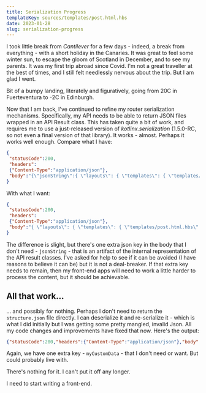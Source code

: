 ```yaml
---
title: Serialization Progress
templateKey: sources/templates/post.html.hbs
date: 2023-01-28
slug: serialization-progress
---
```

I took little break from _Cantilever_ for a few days - indeed, a break from everything - with a short holiday in the Canaries. It was great to feel some winter sun, to escape the gloom of Scotland in December, and to see my parents. It was my first trip abroad since Covid. I'm not a great traveller at the best of times, and I still felt needlessly nervous about the trip. But I am glad I went.

Bit of a bumpy landing, literately and figuratively, going from 20C in Fuerteventura to -2C in Edinburgh.

Now that I am back, I've continued to refine my router serialization mechanisms. Specifically, my API needs to be able to return JSON files wrapped in an API Result class. This has taken quite a bit of work, and requires me to use a just-released version of _kotlinx.serialization_ (1.5.0-RC, so not even a final version of that library). It works - almost. Perhaps it works well enough. Compare what I have:

```json
{
 "statusCode":200,
 "headers":
 {"Content-Type":"application/json"},
 "body":"{\"jsonString\":{ \"layouts\": { \"templates\": { \"templates/post.html.hbs\": { \"key\": \"templates/post.html.hbs\", \"lastUpdated\": \"2023-01-12T22:50:59\" }, \"templates/news.html.hbs\": { \"key\": \"templates/news.html.hbs\", \"lastUpdated\": \"2023-01-14T08:27:17\" } } }, \"items\": { \"posts\": { \"sources/20230107.md\": { \"title\": \"Adding Templating\", \"srcKey\": \"sources/20230107.md\", \"url\": \"adding-templating\", \"template\": { \"key\": \"templates/post.html.hbs\", \"lastUpdated\": \"2023-01-12T22:50:59\" }, \"lastUpdated\": \"2023-01-14T10:34:09.936271\" } } }}}"
}
```

With what I want:

```json
{
 "statusCode":200,
 "headers":
 {"Content-Type":"application/json"},
 "body":"{ \"layouts\": { \"templates\": { \"templates/post.html.hbs\": { \"key\": \"templates/post.html.hbs\", \"lastUpdated\": \"2023-01-12T22:50:59\" }, \"templates/news.html.hbs\": { \"key\": \"templates/news.html.hbs\", \"lastUpdated\": \"2023-01-14T08:27:17\" } } }, \"items\": { \"posts\": { \"sources/20230107.md\": { \"title\": \"Adding Templating\", \"srcKey\": \"sources/20230107.md\", \"url\": \"adding-templating\", \"template\": { \"key\": \"templates/post.html.hbs\", \"lastUpdated\": \"2023-01-12T22:50:59\" }, \"lastUpdated\": \"2023-01-14T10:34:09.936271\" } } }}"
}
```

The difference is slight, but there's one extra json key in the body that I don't need - `jsonString` - that is an artifact of the internal representation of the API result classes. I've asked for help to see if it can be avoided (I have reasons to believe it can be) but it is not a deal-breaker. If that extra key needs to remain, then my front-end apps will need to work a little harder to process the content, but it should be achievable.

## All that work...

... and possibly for nothing. Perhaps I don't need to return the `structure.json` file directly. I can deserialize it and re-serialize it - which is what I did initially but I was getting some pretty mangled, invalid Json. All my code changes and improvements have fixed that now. Here's the output:

```json
{"statusCode":200,"headers":{"Content-Type":"application/json"},"body":"{\"myCustomData\":{\"layouts\":{\"templates\":{\"templates/post.html.hbs\":{\"key\":\"templates/post.html.hbs\",\"lastUpdated\":\"2023-01-12T22:50:59\"},\"templates/news.html.hbs\":{\"key\":\"templates/news.html.hbs\",\"lastUpdated\":\"2023-01-14T08:27:17\"}}},\"items\":{\"posts\":{\"sources/20230107.md\":{\"title\":\"Adding Templating\",\"srcKey\":\"sources/20230107.md\",\"url\":\"adding-templating\",\"template\":{\"key\":\"templates/post.html.hbs\",\"lastUpdated\":\"2023-01-12T22:50:59\"},\"lastUpdated\":\"2023-01-14T10:34:09.936271\"}}}}}"}
```

Again, we have one extra key - `myCustomData` - that I don't need or want. But could probably live with.

There's nothing for it. I can't put it off any longer.

I need to start writing a front-end.
